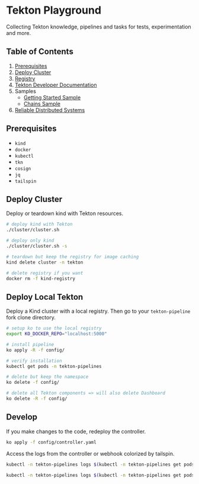 # Tekton Playground

Collecting Tekton knowledge, pipelines and tasks for tests, experimentation and more.

## Table of Contents

1. [Prerequisites](#prerequisites)
1. [Deploy Cluster](#deploy-cluster)
1. [Registry](cluster/registry.md)
1. [Tekton Developer Documentation](docs/tekton-dev-docs.md)
1. Samples
   - [Getting Started Sample](samples/getting-started/getting-started-sample.md)
   - [Chains Sample](samples/chains/chains-sample.md)
1. [Reliable Distributed Systems](docs/reliable-distributed-systems.md)

## Prerequisites

- `kind`
- `docker`
- `kubectl`
- `tkn`
- `cosign`
- `jq`
- `tailspin`

## Deploy Cluster

Deploy or teardown kind with Tekton resources.

```sh
# deploy kind with Tekton
./cluster/cluster.sh

# deploy only kind
./cluster/cluster.sh -s

# teardown but keep the registry for image caching
kind delete cluster -n tekton

# delete registry if you want
docker rm -f kind-registry
```

## Deploy Local Tekton

Deploy a Kind cluster with a local registry. Then go to your `tekton-pipeline` fork clone directory.

```sh
# setup ko to use the local registry
export KO_DOCKER_REPO="localhost:5000"

# install pipeline
ko apply -R -f config/

# verify installation
kubectl get pods -n tekton-pipelines

# delete but keep the namespace
ko delete -f config/

# delete all Tekton components => will also delete Dashboard
ko delete -R -f config/
```

## Develop

If you make changes to the code, redeploy the controller.

```sh
ko apply -f config/controller.yaml
```

Access the logs from the controller or webhook colorized by tailspin.

```sh
kubectl -n tekton-pipelines logs $(kubectl -n tekton-pipelines get pods -l app=tekton-pipelines-controller -o name) | tspin

kubectl -n tekton-pipelines logs $(kubectl -n tekton-pipelines get pods -l app=tekton-pipelines-webhook -o name) | tspin
```
